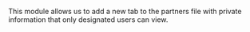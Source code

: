 This module allows us to add a new tab to the partners file with private information that only designated users can view.
